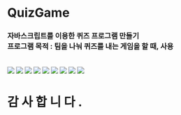 <h1> QuizGame</h1>
<h3> 자바스크립트를 이용한 퀴즈 프로그램 만들기 <br>
프로그램 목적   :     팀을 나눠 퀴즈를 내는 게임을 할 때, 사용
<br><br>
</h3>

<img src="https://postfiles.pstatic.net/MjAxOTA1MDdfNDcg/MDAxNTU3MTY5NjQxMzUy.4M_C0Q4yTvy-SegTu9r0E0JmNFJzFRMLumcRRcB6r0Qg.ms-la6IkxUWy0n628Tr3fGHrW7orxZvWfHj4vtsJ38gg.PNG.wjddydwndi/image.png?type=w773">
<img src="https://postfiles.pstatic.net/MjAxOTA1MDdfNzIg/MDAxNTU3MTY5NjQ4MTQ5.1zMnumGV7DwkaeE59fCZrcA5ahSFcxuq7QjfXU3hON0g.Guh758CYDBSx1Uq6ClnNZamLOOaAjd_fIoLHi-sbFLUg.PNG.wjddydwndi/image.png?type=w773">
<img src="https://postfiles.pstatic.net/MjAxOTA1MDdfMTM3/MDAxNTU3MTY5NjU0NjE2.PMG050S1PC8dHbP3fo8c1GYmhsTM5qbZ2JeSJRehUuYg.EW3xYVNJFSrWZJXVwSRtoFT-5sRR9NqQjzTXaVYdCg0g.PNG.wjddydwndi/image.png?type=w773">
<img src="https://postfiles.pstatic.net/MjAxOTA1MDdfOSAg/MDAxNTU3MTY5NjYyNTI3.8xCxHnnm3LBYTY3p_RACpEbIjxFmQsNhVuEF47wm0tog.c66DdYaeWcAiTU479C3HcY2wgMPd2Kp3zrSey6PlIqIg.PNG.wjddydwndi/image.png?type=w773">
<img src="https://postfiles.pstatic.net/MjAxOTA1MDdfMjE2/MDAxNTU3MTY5NjY5MDQ3.gPkjPm43W9A1eCrSgG6BYTnBEX8bI5jVtG_ryJoG9yYg.eEMrMjkjnthTMCkcBHLwujcrUiR4b2pDYQvqZOOWYn0g.PNG.wjddydwndi/image.png?type=w773">
<img src="https://postfiles.pstatic.net/MjAxOTA1MDdfNDUg/MDAxNTU3MTY5Njc2Njkx.U63JFjRcLYyPQ3sZ11W5_HrLlbBd-zoUfRBrZL96dEMg._hDwgzA0kzTAKrzKX9lI6xl6EgS_P6v0SAK0pxxlpVcg.PNG.wjddydwndi/image.png?type=w773">
<img src="https://postfiles.pstatic.net/MjAxOTA1MDdfMTE5/MDAxNTU3MTY5NzAwODIx.D0KIjCV32XtrGLLQuVJMGxIfUjiIrUATux_HH4Cu_9Ug.A8t1hQo_2DMt63GFHxY8WMvSR01slk9q58cQGU_RCFYg.PNG.wjddydwndi/image.png?type=w773">
<img src="https://postfiles.pstatic.net/MjAxOTA1MDdfMjUy/MDAxNTU3MTY5NzA3NjQ3.4ooqfYPyDeqPUVbTc0syaFZZgLmipkG0c-E2yk2qdVIg.5ywH_BgFZDNJBvzPhlG6KN1b-ngyVnOSZ3TvkUIX_fkg.PNG.wjddydwndi/image.png?type=w773">
<img src="https://postfiles.pstatic.net/MjAxOTA1MDdfODMg/MDAxNTU3MTY5NzE1Mzky.WEMKDXvGZadbwWWOjCBMlqvou9vFN3_TIRbgBdN-6Bgg.YnKWRNyVuVPfgxDa45oHWXfh5h1g9J-ITRa_7cb1rWEg.PNG.wjddydwndi/image.png?type=w773">
<br>
<h1> 감 사 합 니 다 .</h1>
